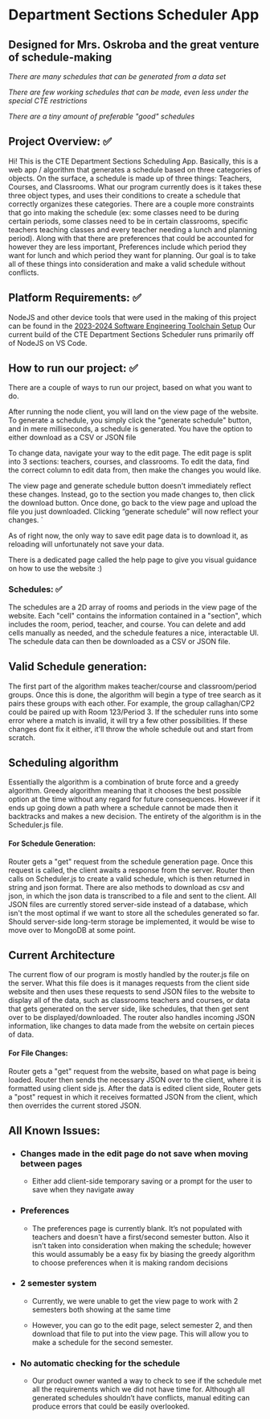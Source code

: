 # Department Sections Scheduler App

## Designed for Mrs. Oskroba and the great venture of schedule-making
*There are many schedules that can be generated from a data set*

*There are few working schedules that can be made, even less under the special CTE restrictions*

*There are a tiny amount of preferable "good" schedules*

## Project Overview: ✅
Hi! This is the CTE Department Sections Scheduling App. Basically, this is a web app / algorithm that generates a schedule based on three categories of objects. On the surface, a schedule is made up of three things: Teachers, Courses, and Classrooms. What our program currently does is it takes these three object types, and uses their conditions to create a schedule that correctly organizes these categories. There are a couple more constraints that go into making the schedule (ex: some classes need to be during certain periods, some classes need to be in certain classrooms, specific teachers teaching classes and every teacher needing a lunch and planning period). Along with that there are preferences that could be accounted for however they are less important, Preferences include which period they want for lunch and which period they want for planning. Our goal is to take all of these things into consideration and make a valid schedule without conflicts.


## Platform Requirements: ✅
NodeJS and other device tools that were used in the making of this project can be found in the [2023-2024 Software Engineering Toolchain Setup](https://docs.google.com/document/d/1wvdn-MVotuBM6wehNdPpbbOFMzmKLPxFzErH8-mkP1s/edit?usp=sharing)
Our current build of the CTE Department Sections Scheduler runs primarily off of NodeJS on VS Code. 


## How to run our project: ✅
There are a couple of ways to run our project, based on what you want to do. 

After running the node client, you will land on the view page of the website. 
To generate a schedule, you simply click the "generate schedule" button, and in mere milliseconds, a schedule is generated. You have the option to either download as a CSV or JSON file

To change data, navigate your way to the edit page. The edit page is split into 3 sections: teachers, courses, and classrooms. To edit the data, find the correct column to edit data from, then make the changes you would like. 

The view page and generate schedule button doesn't immediately reflect these changes. Instead, go to the section you made changes to, then click the download button. Once done, go back to the view page and upload the file you just downloaded. Clicking “generate schedule” will now reflect your changes.  `

As of right now, the only way to save edit page data is to download it, as reloading will unfortunately not save your data. 

There is a dedicated page called the help page to give you visual guidance on how to use the website :)


### Schedules: ✅
The schedules are a 2D array of rooms and periods in the view page of the website. Each "cell" contains the information contained in a "section", which includes the room, period, teacher, and course. You can delete and add cells manually as needed, and the schedule features a nice, interactable UI. The schedule data can then be downloaded as a CSV or JSON file. 


## Valid Schedule generation: 
The first part of the algorithm makes teacher/course and classroom/period groups. Once this is done, the algorithm will begin a type of tree search as it pairs these groups with each other. For example, the group callaghan/CP2 could be paired up with Room 123/Period 3. If the scheduler runs into some error where a match is invalid, it will try a few other possibilities. If these changes dont fix it either, it'll throw the whole schedule out and start from scratch.


## Scheduling algorithm 
Essentially the algorithm is a combination of brute force and a greedy algorithm. Greedy algorithm meaning that it chooses the best possible option at the time without any regard for future consequences. However if it ends up going down a path where a schedule cannot be made then it backtracks and makes a new decision. The entirety of the algorithm is in the Scheduler.js file.


#### **For Schedule Generation:**  
Router gets a "get" request from the schedule generation page. Once this request is called, the client awaits a response from the server. Router then calls on Scheduler.js to create a valid schedule, which is then returned in string and json format. There are also methods to download as csv and json, in which the json data is transcribed to a file and sent to the client. All JSON files are currently stored server-side instead of a database, which isn't the most optimal if we want to store all the schedules generated so far. Should server-side long-term storage be implemented, it would be wise to move over to MongoDB at some point.


## Current Architecture
The current flow of our program is mostly handled by the router.js file on the server. What this file does is it manages requests from the client side website and then uses these requests to send JSON files to the website to display all of the data, such as classrooms teachers and courses, or data that gets generated on the server side, like schedules, that then get sent over to be displayed/downloaded. The router also handles incoming JSON information, like changes to data made from the website on certain pieces of data.


#### **For File Changes:**  
Router gets a "get" request from the website, based on what page is being loaded. Router then sends the necessary JSON over to the client, where it is formatted using client side js. After the data is edited client side, Router gets a "post" request in which it receives formatted JSON from the client, which then overrides the current stored JSON.


## All Known Issues:
- ### Changes made in the edit page do not save when moving between pages
    - Either add client-side temporary saving or a prompt for the user to save when they navigate away

- ### Preferences
    - The preferences page is currently blank. It’s not populated with teachers and doesn't have a first/second semester button.
    Also it isn’t taken into consideration when making the schedule; however this would assumably be a easy fix by biasing the greedy algorithm to choose preferences when it is making random decisions

- ### 2 semester system
    - Currently, we were unable to get the view page to work with 2 semesters both showing at the same time

    - However, you can go to the edit page, select semester 2, and then download that file to put into the view page. This will allow you to make a schedule for the second semester.

- ### No automatic checking for the schedule
    - Our product owner wanted a way to check to see if the schedule met all the requirements which we did not have time for. Although all generated schedules shouldn’t have conflicts, manual editing can produce errors that could be easily overlooked.
